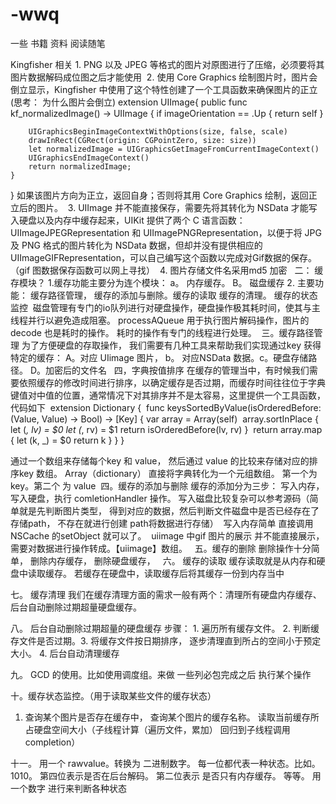 # -wwq
一些 书籍 资料 阅读随笔

Kingfisher 相关 1.  PNG 以及 JPEG 等格式的图片对原图进行了压缩，必须要将其图片数据解码成位图之后才能使用  2. 使用 Core Graphics 绘制图片时，图片会倒立显示，Kingfisher 中使用了这个特性创建了一个工具函数来确保图片的正立(思考： 为什么图片会倒立) extension UIImage{
 	public func kf_normalizedImage() -> UIImage {
		if imageOrientation == .Up { return self }

		UIGraphicsBeginImageContextWithOptions(size, false, scale) 
		drawInRect(CGRect(origin: CGPointZero, size: size)) 
		let normalizedImage = UIGraphicsGetImageFromCurrentImageContext()
		UIGraphicsEndImageContext()
		return normalizedImage;
	}
}
如果该图片方向为正立，返回自身；否则将其用 Core Graphics 绘制，返回正立后的图片。  3. UIImage 并不能直接保存，需要先将其转化为 NSData 才能写入硬盘以及内存中缓存起来，UIKit 提供了两个 C 语言函数：UIImageJPEGRepresentation 和 UIImagePNGRepresentation，以便于将 JPG 及 PNG 格式的图片转化为 NSData 数据，但却并没有提供相应的 UIImageGIFRepresentation，可以自己编写这个函数以完成对Gif数据的保存。 （gif 图数据保存函数可以网上寻找）
 4. 图片存储文件名采用md5 加密   二： 缓存模块？ 1.缓存功能主要分为连个模块： a。 内存缓存。  B。 磁盘缓存 2. 主要功能： 缓存路径管理， 缓存的添加与删除。缓存的读取 缓存的清理。 缓存的状态监控   磁盘管理有专门的io队列进行对硬盘操作，硬盘操作极其耗时间，使其与主线程并行以避免造成阻塞。
processAQueue 用于执行图片解码操作，图片的decode 也是耗时的操作。 耗时的操作有专门的线程进行处理。 
三。缓存路径管理 为了方便硬盘的存取操作， 我们需要有几种工具来帮助我们实现通过key 获得特定的缓存：
A。对应 UIimage 图片， b。 对应NSData 数据。c。硬盘存储路径。 D。加密后的文件名  
四，字典按值排序 在缓存的管理当中，有时候我们需要依照缓存的修改时间进行排序，以确定缓存是否过期，而缓存时间往往位于字典键值对中值的位置，通常情况下对其排序并不是太容易，这里提供一个工具函数，代码如下  extension Dictionary { 	func keysSortedByValue(isOrderedBefore:(Value, Value) -> Bool) -> [Key] {
		var array = Array(self) 		array.sortInPlace {
            		let (_, lv) = $0
            		let (_, rv) = $1
            		return isOrderedBefore(lv, rv)
        		} 		return array.map {
            		let (k, _) = $0
            		return k
        		}
	}
}


通过一个数组来存储每个key 和 value， 然后通过 value 的比较来存储对应的排序key 数组。 Array（dictionary） 直接将字典转化为一个元组数组。   第一个为 key。第二个 为 value  四。缓存的添加与删除
缓存的添加分为三步： 写入内存， 写入硬盘，执行 comletionHandler 操作。 写入磁盘比较复杂可以参考源码（简单就是先判断图片类型， 得到对应的数据，然后判断文件磁盘中是否已经存在了 存储path， 不存在就进行创建 path将数据进行存储）  写入内存简单 直接调用 NSCache 的setObject 就可以了。  uiimage 中gif 图片的展示 并不能直接展示， 需要对数据进行操作转成。【uiimage】数组。  
五。缓存的删除 删除操作十分简单， 删除内存缓存， 删除硬盘缓存，   六。 缓存的读取 缓存读取就是从内存和硬盘中读取缓存。 若缓存在硬盘中，读取缓存后将其缓存一份到内存当中

七。 缓存清理
我们在缓存清理方面的需求一般有两个：清理所有硬盘内存缓存、后台自动删除过期超量硬盘缓存。

八。 后台自动删除过期超量的硬盘缓存
步骤： 1. 遍历所有缓存文件。 2. 判断缓存文件是否过期。3. 将缓存文件按日期排序， 逐步清理直到所占的空间小于预定大小。  4. 后台自动清理缓存

九。 GCD 的使用。比如使用调度组。来做 一些列必包完成之后 执行某个操作

十。缓存状态监控。（用于读取某些文件的缓存状态）
1. 查询某个图片是否存在缓存中，  查询某个图片的缓存名称。 读取当前缓存所占硬盘空间大小（子线程计算（遍历文件，累加） 回归到子线程调用completion）

十一。  用一个 rawvalue。转换为 二进制数字。 每一位都代表一种状态。比如。1010。  第四位表示是否在后台解码。  第二位表示 是否只有内存缓存。 等等。 用一个数字 进行来判断各种状态
